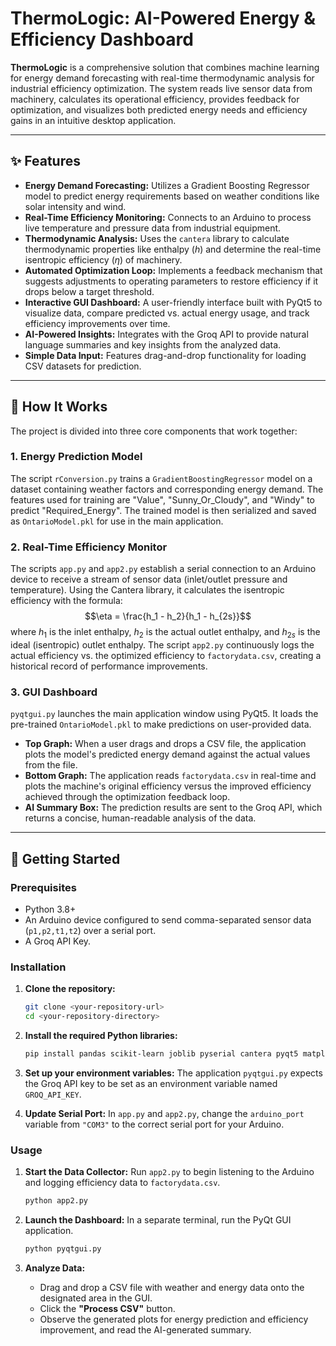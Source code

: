 # ThermoLogic: AI-Powered Energy & Efficiency Dashboard

**ThermoLogic** is a comprehensive solution that combines machine learning for energy demand forecasting with real-time thermodynamic analysis for industrial efficiency optimization. The system reads live sensor data from machinery, calculates its operational efficiency, provides feedback for optimization, and visualizes both predicted energy needs and efficiency gains in an intuitive desktop application.

---

## ✨ Features

* **Energy Demand Forecasting:** Utilizes a Gradient Boosting Regressor model to predict energy requirements based on weather conditions like solar intensity and wind.
* **Real-Time Efficiency Monitoring:** Connects to an Arduino to process live temperature and pressure data from industrial equipment.
* **Thermodynamic Analysis:** Uses the `cantera` library to calculate thermodynamic properties like enthalpy ($h$) and determine the real-time isentropic efficiency ($\eta$) of machinery.
* **Automated Optimization Loop:** Implements a feedback mechanism that suggests adjustments to operating parameters to restore efficiency if it drops below a target threshold.
* **Interactive GUI Dashboard:** A user-friendly interface built with PyQt5 to visualize data, compare predicted vs. actual energy usage, and track efficiency improvements over time.
* **AI-Powered Insights:** Integrates with the Groq API to provide natural language summaries and key insights from the analyzed data.
* **Simple Data Input:** Features drag-and-drop functionality for loading CSV datasets for prediction.

---

## 🔧 How It Works

The project is divided into three core components that work together:

### 1. Energy Prediction Model

The script `rConversion.py` trains a `GradientBoostingRegressor` model on a dataset containing weather factors and corresponding energy demand. The features used for training are "Value", "Sunny_Or_Cloudy", and "Windy" to predict "Required_Energy". The trained model is then serialized and saved as `OntarioModel.pkl` for use in the main application.

### 2. Real-Time Efficiency Monitor

The scripts `app.py` and `app2.py` establish a serial connection to an Arduino device to receive a stream of sensor data (inlet/outlet pressure and temperature). Using the Cantera library, it calculates the isentropic efficiency with the formula:
$$\eta = \frac{h_1 - h_2}{h_1 - h_{2s}}$$
where $h_1$ is the inlet enthalpy, $h_2$ is the actual outlet enthalpy, and $h_{2s}$ is the ideal (isentropic) outlet enthalpy. The script `app2.py` continuously logs the actual efficiency vs. the optimized efficiency to `factorydata.csv`, creating a historical record of performance improvements.

### 3. GUI Dashboard

`pyqtgui.py` launches the main application window using PyQt5. It loads the pre-trained `OntarioModel.pkl` to make predictions on user-provided data.
* **Top Graph:** When a user drags and drops a CSV file, the application plots the model's predicted energy demand against the actual values from the file.
* **Bottom Graph:** The application reads `factorydata.csv` in real-time and plots the machine's original efficiency versus the improved efficiency achieved through the optimization feedback loop.
* **AI Summary Box:** The prediction results are sent to the Groq API, which returns a concise, human-readable analysis of the data.

---

## 🚀 Getting Started

### Prerequisites

* Python 3.8+
* An Arduino device configured to send comma-separated sensor data (`p1,p2,t1,t2`) over a serial port.
* A Groq API Key.

### Installation

1.  **Clone the repository:**
    ```bash
    git clone <your-repository-url>
    cd <your-repository-directory>
    ```

2.  **Install the required Python libraries:**
    ```bash
    pip install pandas scikit-learn joblib pyserial cantera pyqt5 matplotlib groq
    ```

3.  **Set up your environment variables:**
    The application `pyqtgui.py` expects the Groq API key to be set as an environment variable named `GROQ_API_KEY`.

4.  **Update Serial Port:**
    In `app.py` and `app2.py`, change the `arduino_port` variable from `"COM3"` to the correct serial port for your Arduino.

### Usage

1.  **Start the Data Collector:**
    Run `app2.py` to begin listening to the Arduino and logging efficiency data to `factorydata.csv`.
    ```bash
    python app2.py
    ```

2.  **Launch the Dashboard:**
    In a separate terminal, run the PyQt GUI application.
    ```bash
    python pyqtgui.py
    ```

3.  **Analyze Data:**
    * Drag and drop a CSV file with weather and energy data onto the designated area in the GUI.
    * Click the **"Process CSV"** button.
    * Observe the generated plots for energy prediction and efficiency improvement, and read the AI-generated summary.

